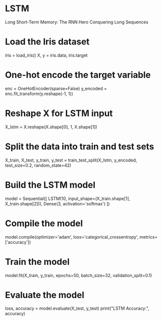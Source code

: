 # LSTM
Long Short-Term Memory: The RNN Hero Conquering Long Sequences

# Load the Iris dataset
iris = load_iris()
X, y = iris.data, iris.target

# One-hot encode the target variable
enc = OneHotEncoder(sparse=False)
y_encoded = enc.fit_transform(y.reshape(-1, 1))

# Reshape X for LSTM input
X_lstm = X.reshape(X.shape[0], 1, X.shape[1])

# Split the data into train and test sets
X_train, X_test, y_train, y_test = train_test_split(X_lstm, y_encoded, test_size=0.2, random_state=42)

# Build the LSTM model
model = Sequential([
    LSTM(10, input_shape=(X_train.shape[1], X_train.shape[2])),
    Dense(3, activation='softmax')
])

# Compile the model
model.compile(optimizer='adam', loss='categorical_crossentropy', metrics=['accuracy'])

# Train the model
model.fit(X_train, y_train, epochs=50, batch_size=32, validation_split=0.1)

# Evaluate the model
loss, accuracy = model.evaluate(X_test, y_test)
print("LSTM Accuracy:", accuracy)

